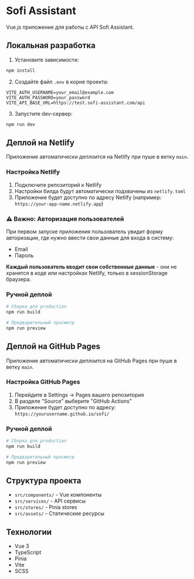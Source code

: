 # Sofi Assistant

Vue.js приложение для работы с API Sofi Assistant.

## Локальная разработка

1. Установите зависимости:
```bash
npm install
```

2. Создайте файл `.env` в корне проекта:
```env
VITE_AUTH_USERNAME=your_email@example.com
VITE_AUTH_PASSWORD=your_password
VITE_API_BASE_URL=https://test.sofi-assistant.com/api
```

3. Запустите dev-сервер:
```bash
npm run dev
```

## Деплой на Netlify

Приложение автоматически деплоится на Netlify при пуше в ветку `main`.

### Настройка Netlify

1. Подключите репозиторий к Netlify
2. Настройки билда будут автоматически подхвачены из `netlify.toml`
3. Приложение будет доступно по адресу Netlify (например: `https://your-app-name.netlify.app`)

### ⚠️ Важно: Авторизация пользователей

При первом запуске приложения пользователь увидит форму авторизации, где нужно ввести свои данные для входа в систему:
- Email
- Пароль

**Каждый пользователь вводит свои собственные данные** - они не хранятся в коде или настройках Netlify, только в sessionStorage браузера.

### Ручной деплой

```bash
# Сборка для production
npm run build

# Предварительный просмотр
npm run preview
```

## Деплой на GitHub Pages

Приложение автоматически деплоится на GitHub Pages при пуше в ветку `main`.

### Настройка GitHub Pages

1. Перейдите в Settings → Pages вашего репозитория
2. В разделе "Source" выберите "GitHub Actions"
3. Приложение будет доступно по адресу: `https://yourusername.github.io/sofi/`

### Ручной деплой

```bash
# Сборка для production
npm run build

# Предварительный просмотр
npm run preview
```

## Структура проекта

- `src/components/` - Vue компоненты
- `src/services/` - API сервисы
- `src/stores/` - Pinia stores
- `src/assets/` - Статические ресурсы

## Технологии

- Vue 3
- TypeScript
- Pinia
- Vite
- SCSS